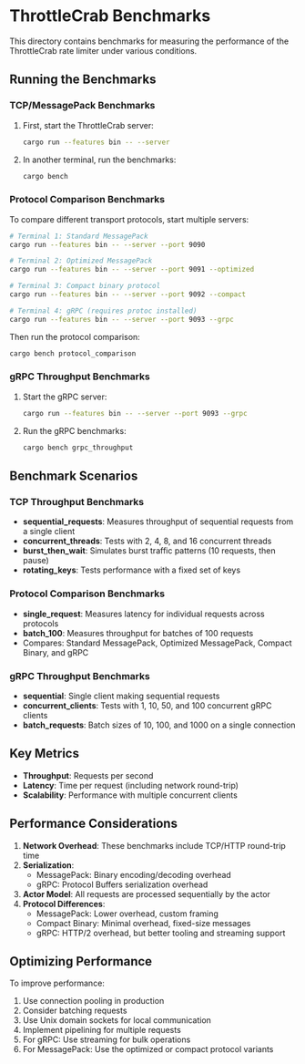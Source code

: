 # ThrottleCrab Benchmarks

This directory contains benchmarks for measuring the performance of the ThrottleCrab rate limiter under various conditions.

## Running the Benchmarks

### TCP/MessagePack Benchmarks

1. First, start the ThrottleCrab server:
   ```bash
   cargo run --features bin -- --server
   ```

2. In another terminal, run the benchmarks:
   ```bash
   cargo bench
   ```

### Protocol Comparison Benchmarks

To compare different transport protocols, start multiple servers:
```bash
# Terminal 1: Standard MessagePack
cargo run --features bin -- --server --port 9090

# Terminal 2: Optimized MessagePack
cargo run --features bin -- --server --port 9091 --optimized

# Terminal 3: Compact binary protocol
cargo run --features bin -- --server --port 9092 --compact

# Terminal 4: gRPC (requires protoc installed)
cargo run --features bin -- --server --port 9093 --grpc
```

Then run the protocol comparison:
```bash
cargo bench protocol_comparison
```

### gRPC Throughput Benchmarks

1. Start the gRPC server:
   ```bash
   cargo run --features bin -- --server --port 9093 --grpc
   ```

2. Run the gRPC benchmarks:
   ```bash
   cargo bench grpc_throughput
   ```

## Benchmark Scenarios

### TCP Throughput Benchmarks
- **sequential_requests**: Measures throughput of sequential requests from a single client
- **concurrent_threads**: Tests with 2, 4, 8, and 16 concurrent threads
- **burst_then_wait**: Simulates burst traffic patterns (10 requests, then pause)
- **rotating_keys**: Tests performance with a fixed set of keys

### Protocol Comparison Benchmarks
- **single_request**: Measures latency for individual requests across protocols
- **batch_100**: Measures throughput for batches of 100 requests
- Compares: Standard MessagePack, Optimized MessagePack, Compact Binary, and gRPC

### gRPC Throughput Benchmarks
- **sequential**: Single client making sequential requests
- **concurrent_clients**: Tests with 1, 10, 50, and 100 concurrent gRPC clients
- **batch_requests**: Batch sizes of 10, 100, and 1000 on a single connection

## Key Metrics

- **Throughput**: Requests per second
- **Latency**: Time per request (including network round-trip)
- **Scalability**: Performance with multiple concurrent clients

## Performance Considerations

1. **Network Overhead**: These benchmarks include TCP/HTTP round-trip time
2. **Serialization**: 
   - MessagePack: Binary encoding/decoding overhead
   - gRPC: Protocol Buffers serialization overhead
3. **Actor Model**: All requests are processed sequentially by the actor
4. **Protocol Differences**:
   - MessagePack: Lower overhead, custom framing
   - Compact Binary: Minimal overhead, fixed-size messages
   - gRPC: HTTP/2 overhead, but better tooling and streaming support

## Optimizing Performance

To improve performance:
1. Use connection pooling in production
2. Consider batching requests
3. Use Unix domain sockets for local communication
4. Implement pipelining for multiple requests
5. For gRPC: Use streaming for bulk operations
6. For MessagePack: Use the optimized or compact protocol variants